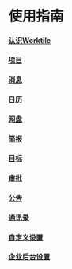 # 使用指南

#### [认识Worktile](/guide/know-worktile.md)
#### [项目](/guide/project/index.md) 
#### [消息](/guide/message/xiao-xi.md) 
#### [日历](/guide/calendar/ri-li.md) 
#### [网盘](/guide/yong-hu-shou-ce/wang-pan.md)
#### [简报](/guide/yong-hu-shou-ce/jian-bao.md) 
#### [目标](/guide/yong-hu-shou-ce/mu-biao.md) 
#### [审批](/guide/yong-hu-shou-ce/shen-pi.md) 
#### [公告](/guide/yong-hu-shou-ce/gong-gao.md) 
#### [通讯录](/guide/yong-hu-shou-ce/tong-xun-lu.md) 
#### [自定义设置](/guide/yong-hu-shou-ce.md) 
#### [企业后台设置](/guide/guan-li-yuan-shou-ce.md)



